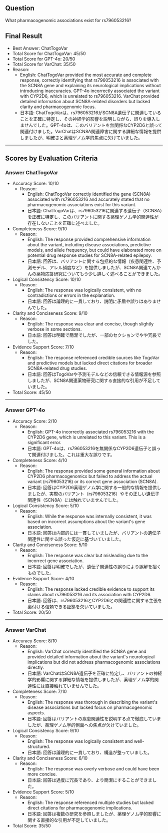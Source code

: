 ## Question

What pharmacogenomic associations exist for rs796053216?

## Final Result

- Best Answer: ChatTogoVar
- Total Score for ChatTogoVar: 45/50
- Total Score for GPT-4o: 20/50
- Total Score for VarChat: 35/50
- Reason:
  - English: ChatTogoVar provided the most accurate and complete response, correctly identifying that rs796053216 is associated with the SCN8A gene and explaining its neurological implications without introducing inaccuracies. GPT-4o incorrectly associated the variant with CYP2D6, which is unrelated to rs796053216. VarChat provided detailed information about SCN8A-related disorders but lacked clarity and pharmacogenomic focus.
  - 日本語: ChatTogoVarは、rs796053216がSCN8A遺伝子に関連していることを正確に特定し、その神経学的影響を説明しながら、誤りを導入しませんでした。GPT-4oは、このバリアントを無関係なCYP2D6と誤って関連付けました。VarChatはSCN8A関連障害に関する詳細な情報を提供しましたが、明確さと薬理ゲノム学的焦点に欠けていました。

---

## Scores by Evaluation Criteria

### Answer ChatTogoVar
- Accuracy Score: 10/10
  - Reason: 
    - English: ChatTogoVar correctly identified the gene (SCN8A) associated with rs796053216 and accurately stated that no pharmacogenomic associations exist for this variant.
    - 日本語: ChatTogoVarは、rs796053216に関連する遺伝子（SCN8A）を正確に特定し、このバリアントに関する薬理ゲノム学的関連性が存在しないことを正確に述べました。
- Completeness Score: 9/10
  - Reason: 
    - English: The response provided comprehensive information about the variant, including disease associations, predictive models, and allele frequency, but could have elaborated more on potential drug response studies for SCN8A-related epilepsy.
    - 日本語: 回答は、バリアントに関する包括的な情報（疾患関連性、予測モデル、アレル頻度など）を提供しましたが、SCN8A関連てんかんの薬物応答研究についてもう少し詳しく述べることができました。
- Logical Consistency Score: 10/10
  - Reason: 
    - English: The response was logically consistent, with no contradictions or errors in the explanation.
    - 日本語: 回答は論理的に一貫しており、説明に矛盾や誤りはありませんでした。
- Clarity and Conciseness Score: 9/10
  - Reason: 
    - English: The response was clear and concise, though slightly verbose in some sections.
    - 日本語: 回答は明確で簡潔でしたが、一部のセクションでやや冗長でした。
- Evidence Support Score: 7/10
  - Reason: 
    - English: The response referenced credible sources like TogoVar and predictive models but lacked direct citations for broader SCN8A-related drug studies.
    - 日本語: 回答はTogoVarや予測モデルなどの信頼できる情報源を参照しましたが、SCN8A関連薬物研究に関する直接的な引用が不足していました。
- Total Score: 45/50

---

### Answer GPT-4o
- Accuracy Score: 2/10
  - Reason: 
    - English: GPT-4o incorrectly associated rs796053216 with the CYP2D6 gene, which is unrelated to this variant. This is a significant error.
    - 日本語: GPT-4oは、rs796053216を無関係なCYP2D6遺伝子と誤って関連付けました。これは重大な誤りです。
- Completeness Score: 4/10
  - Reason: 
    - English: The response provided some general information about CYP2D6 pharmacogenomics but failed to address the actual variant (rs796053216) or its correct gene association (SCN8A).
    - 日本語: 回答はCYP2D6薬理ゲノム学に関する一般的な情報を提供しましたが、実際のバリアント（rs796053216）やその正しい遺伝子関連性（SCN8A）には触れていませんでした。
- Logical Consistency Score: 5/10
  - Reason: 
    - English: While the response was internally consistent, it was based on incorrect assumptions about the variant's gene association.
    - 日本語: 回答は内部的には一貫していましたが、バリアントの遺伝子関連性に関する誤った仮定に基づいていました。
- Clarity and Conciseness Score: 5/10
  - Reason: 
    - English: The response was clear but misleading due to the incorrect gene association.
    - 日本語: 回答は明確でしたが、遺伝子関連性の誤りにより誤解を招くものでした。
- Evidence Support Score: 4/10
  - Reason: 
    - English: The response lacked credible evidence to support its claims about rs796053216 and its association with CYP2D6.
    - 日本語: 回答は、rs796053216とCYP2D6との関連性に関する主張を裏付ける信頼できる証拠を欠いていました。
- Total Score: 20/50

---

### Answer VarChat
- Accuracy Score: 8/10
  - Reason: 
    - English: VarChat correctly identified the SCN8A gene and provided detailed information about the variant's neurological implications but did not address pharmacogenomic associations directly.
    - 日本語: VarChatはSCN8A遺伝子を正確に特定し、バリアントの神経学的影響に関する詳細な情報を提供しましたが、薬理ゲノム学的関連性には直接触れていませんでした。
- Completeness Score: 7/10
  - Reason: 
    - English: The response was thorough in describing the variant's disease associations but lacked focus on pharmacogenomic aspects.
    - 日本語: 回答はバリアントの疾患関連性を説明する点で徹底していましたが、薬理ゲノム学的側面への焦点が欠けていました。
- Logical Consistency Score: 9/10
  - Reason: 
    - English: The response was logically consistent and well-structured.
    - 日本語: 回答は論理的に一貫しており、構造が整っていました。
- Clarity and Conciseness Score: 6/10
  - Reason: 
    - English: The response was overly verbose and could have been more concise.
    - 日本語: 回答は過度に冗長であり、より簡潔にすることができました。
- Evidence Support Score: 5/10
  - Reason: 
    - English: The response referenced multiple studies but lacked direct citations for pharmacogenomic implications.
    - 日本語: 回答は複数の研究を参照しましたが、薬理ゲノム学的影響に関する直接的な引用が不足していました。
- Total Score: 35/50